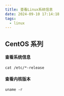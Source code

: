```yaml
---
title: 查看Linux系统信息
date: 2024-09-10 17:14:18
tags:
  - linux
---
```


## CentOS 系列

#### 查看系统信息

~~~shell
cat /etc/*-release
~~~

#### 查看内核版本

~~~
uname -r
~~~

